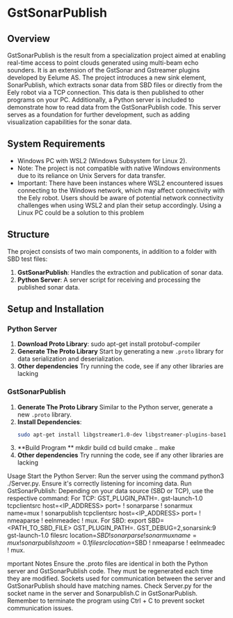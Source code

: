 # GstSonarPublish

## Overview
GstSonarPublish is the result from a specialization project aimed at enabling real-time access to point clouds generated using multi-beam echo sounders. It is an extension of the GstSonar and Gstreamer plugins developed by Eelume AS. The project introduces a new sink element, SonarPublish, which extracts sonar data from SBD files or directly from the Eely robot via a TCP connection. This data is then published to other programs on your PC. Additionally, a Python server is included to demonstrate how to read data from the GstSonarPublish code. This server serves as a foundation for further development, such as adding visualization capabilities for the sonar data.

## System Requirements
- Windows PC with WSL2 (Windows Subsystem for Linux 2).
- Note: The project is not compatible with native Windows environments due to its reliance on Unix Servers for data transfer.
- Important: There have been instances where WSL2 encountered issues connecting to the Windows network, which may affect connectivity with the Eely robot. Users should be aware of potential network connectivity challenges when using WSL2 and plan their setup accordingly. Using a Linux PC could be a solution to this problem

## Structure
The project consists of two main components, in addition to a folder with SBD test files:
1. **GstSonarPublish**: Handles the extraction and publication of sonar data.
2. **Python Server**: A server script for receiving and processing the published sonar data.

## Setup and Installation
### Python Server
1. **Download Proto Library**: sudo apt-get install protobuf-compiler
2. **Generate The Proto Library** Start by generating a new `.proto` library for data serialization and deserialization.
3. **Other dependencies** Try running the code, see if any other libraries are lacking

### GstSonarPublish
1. **Generate The Proto Library** Similar to the Python server, generate a new `.proto` library.
2. **Install Dependencies**:
   ```bash
   sudo apt-get install libgstreamer1.0-dev libgstreamer-plugins-base1.0-dev gstreamer1.0-plugins-good libsdl2-dev libglew-dev libeigen3-dev
3. **Build Program **
mkdir build
cd build
cmake ..
make
5. **Other dependencies** Try running the code, see if any other libraries are lacking

Usage
Start the Python Server: Run the server using the command python3 ./Server.py. Ensure it's correctly listening for incoming data.
Run GstSonarPublish: Depending on your data source (SBD or TCP), use the respective command:
For TCP: GST_PLUGIN_PATH=. gst-launch-1.0 tcpclientsrc host=<IP_ADDRESS> port=<PORT> ! sonarparse ! sonarmux name=mux ! sonarpublish tcpclientsrc host=<IP_ADDRESS> port=<PORT> ! nmeaparse ! eelnmeadec ! mux.
For SBD: export SBD=<PATH_TO_SBD_FILE> GST_PLUGIN_PATH=. GST_DEBUG=2,sonarsink:9 gst-launch-1.0 filesrc location=$SBD ! sonarparse ! sonarmux name=mux ! sonarpublish zoom=0.1 filesrc location=$SBD ! nmeaparse ! eelnmeadec ! mux.

mportant Notes
Ensure the .proto files are identical in both the Python server and GstSonarPublish code. They must be regenerated each time they are modified.
Sockets used for communication between the server and GstSonarPublish should have matching names. Check Server.py for the socket name in the server and Sonarpublish.C in GstSonarPublish.
Remember to terminate the program using Ctrl + C to prevent socket communication issues.


